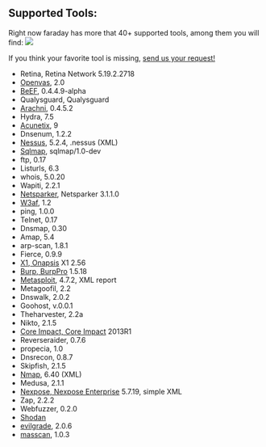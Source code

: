 Supported Tools:
---
Right now faraday has more that 40+ supported tools, among them you will find: 
![](https://raw.github.com/wiki/infobyte/faraday/images/plugins/Plugins.png)

If you think your favorite tool is missing, [send us your request!](https://github.com/infobyte/faraday/issues/new)
* Retina, Retina Network 5.19.2.2718
* [Openvas](https://twitter.com/openvas), 2.0
* [BeEF](https://twitter.com/beefproject), 0.4.4.9-alpha
* Qualysguard, Qualysguard
* [Arachni](https://twitter.com/ArachniScanner), 0.4.5.2
* Hydra, 7.5
* [Acunetix](https://twitter.com/acunetix), 9
* Dnsenum, 1.2.2
* [Nessus](https://twitter.com/tenablesecurity), 5.2.4, .nessus (XML)
* [Sqlmap](https://twitter.com/sqlmap), sqlmap/1.0-dev
* ftp, 0.17
* Listurls, 6.3
* whois, 5.0.20
* Wapiti, 2.2.1
* [Netsparker](https://twitter.com/Netsparker), Netsparker 3.1.1.0
* [W3af](https://twitter.com/w3af), 1.2
* ping, 1.0.0
* Telnet, 0.17
* Dnsmap, 0.30
* Amap, 5.4
* arp-scan, 1.8.1
* Fierce, 0.9.9
* [X1, Onapsis](https://twitter.com/onapsis) X1 2.56
* [Burp, BurpPro](https://twitter.com/Burp_Suite) 1.5.18 
* [Metasploit](https://twitter.com/metasploit), 4.7.2, XML report
* Metagoofil, 2.2
* Dnswalk, 2.0.2
* Goohost, v.0.0.1
* Theharvester, 2.2a
* Nikto, 2.1.5
* [Core Impact, Core Impact](https://twitter.com/CoreSecurity) 2013R1
* Reverseraider, 0.7.6
* propecia, 1.0
* Dnsrecon, 0.8.7
* Skipfish, 2.1.5
* [Nmap](https://twitter.com/nmap), 6.40 (XML)
* Medusa, 2.1.1
* [Nexpose, Nexpose Enterprise](https://twitter.com/rapid7) 5.7.19, simple XML
* Zap, 2.2.2
* Webfuzzer, 0.2.0
* [Shodan](https://twitter.com/shodanhq)
* [evilgrade](http://twitter.com/infobytesec), 2.0.6
* [masscan](https://twitter.com/ErrataRob), 1.0.3